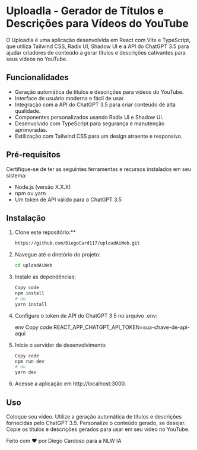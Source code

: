 # UploadIa - Gerador de Títulos e Descrições para Vídeos do YouTube

O UploadIa é uma aplicação desenvolvida em React com Vite e TypeScript, que utiliza Tailwind CSS, Radix UI, Shadow UI e a API do ChatGPT 3.5 para ajudar criadores de conteúdo a gerar títulos e descrições cativantes para seus vídeos no YouTube.

## Funcionalidades

- Geração automática de títulos e descrições para vídeos do YouTube.
- Interface de usuário moderna e fácil de usar.
- Integração com a API do ChatGPT 3.5 para criar conteúdo de alta qualidade.
- Componentes personalizados usando Radix UI e Shadow UI.
- Desenvolvido com TypeScript para segurança e manutenção aprimoradas.
- Estilização com Tailwind CSS para um design atraente e responsivo.

## Pré-requisitos

Certifique-se de ter as seguintes ferramentas e recursos instalados em seu sistema:

- Node.js (versão X.X.X)
- npm ou yarn
- Um token de API válido para o ChatGPT 3.5

## Instalação

1. Clone este repositório:**

   ```bash
   https://github.com/DiegoCard117/uploadAiWeb.git

2. Navegue até o diretório do projeto:

   ```bash
   cd uploadAiWeb
   
3. Instale as dependências:

   ```bash
   Copy code
   npm install
   # ou
   yarn install
4. Configure o token de API do ChatGPT 3.5 no arquivo .env:

   env
   Copy code
   REACT_APP_CHATGPT_API_TOKEN=sua-chave-de-api-aqui
   
5. Inicie o servidor de desenvolvimento:

   ```bash
   Copy code
   npm run dev
   # ou
   yarn dev
   
6. Acesse a aplicação em http://localhost:3000.

## Uso
 Coloque seu video.
 Utilize a geração automática de títulos e descrições fornecidas pelo ChatGPT 3.5.
 Personalize o conteúdo gerado, se desejar.
 Copie os títulos e descrições gerados para usar em seu vídeo no YouTube.

Feito com ❤️ por Diego Cardoso para a NLW IA
